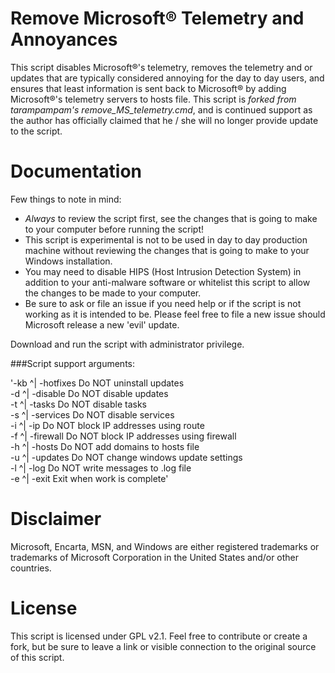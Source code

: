 # Remove Microsoft® Telemetry and Annoyances

This script disables Microsoft®'s telemetry, removes the telemetry and or updates that are typically considered annoying for the day to day users, and ensures that least information is sent back to Microsoft® by adding Microsoft®'s telemetry servers to hosts file. This script is *forked from tarampampam's remove_MS_telemetry.cmd*, and is continued support as the author has officially claimed that he / she will no longer provide update to the script.

# Documentation

Few things to note in mind:

- *Always* to review the script first, see the changes that is going to make to your computer before running the script!
- This script is experimental is not to be used in day to day production machine without reviewing the changes that is going to make to your Windows installation.
- You may need to disable HIPS (Host Intrusion Detection System) in addition to your anti-malware software or whitelist this script to allow the changes to be made to your computer.
- Be sure to ask or file an issue if you need help or if the script is not working as it is intended to be. Please feel free to file a new issue should Microsoft release a new 'evil' update.

Download and run the script with administrator privilege.

###Script support arguments:                                               

 '-kb ^| -hotfixes Do NOT uninstall updates                              
 -d ^| -disable   Do NOT disable updates                                
 -t ^| -tasks     Do NOT disable tasks                                  
 -s ^| -services  Do NOT disable services                               
 -i ^| -ip        Do NOT block IP addresses using route                 
 -f ^| -firewall  Do NOT block IP addresses using firewall              
 -h ^| -hosts     Do NOT add domains to hosts file                      
 -u ^| -updates   Do NOT change windows update settings                 
 -l ^| -log       Do NOT write messages to .log file                    
 -e ^| -exit      Exit when work is complete'                            

# Disclaimer

Microsoft, Encarta, MSN, and Windows are either registered trademarks or trademarks of Microsoft Corporation in the United States and/or other countries.

# License

This script is licensed under GPL v2.1. Feel free to contribute or create a fork, but be sure to leave a link or visible connection to the original source of this script.
